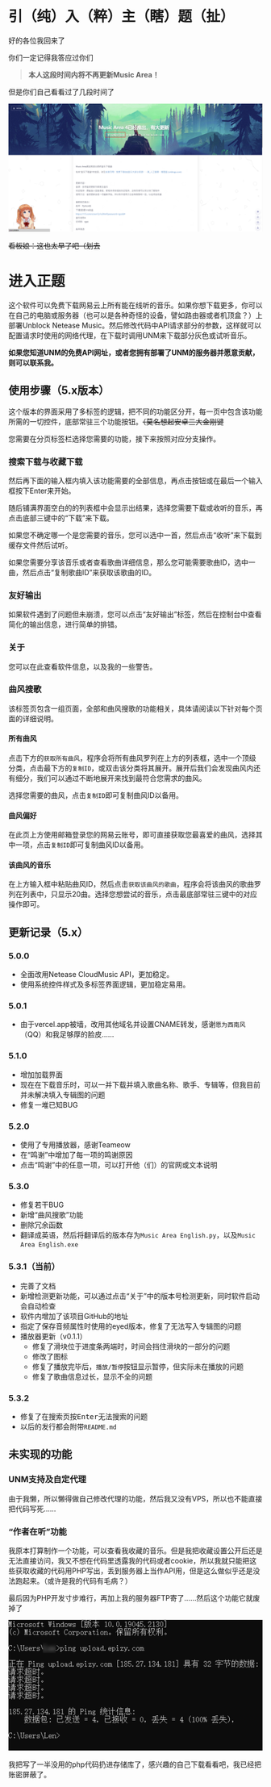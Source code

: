 # 引（纯）入（粹）主（瞎）题（扯）

好的各位我回来了

你们一定记得我答应过你们

> **本人这段时间内将不再更新Music Area！**

但是你们自己看看过了几段时间了

<img src="./readme_imgs/1.1.png" alt="20年发布上个版本的博客截图" style="zoom:50%;" />

~~看板娘：这也太早了吧（划去~~

# 进入正题

这个软件可以免费下载网易云上所有能在线听的音乐。如果你想下载更多，你可以在自己的电脑或服务器（也可以是各种奇怪的设备，譬如路由器或者机顶盒？）上部署Unblock Netease Music。然后修改代码中API请求部分的参数，这样就可以配置请求时使用的网络代理，在下载时调用UNM来下载部分灰色或试听音乐。

**如果您知道UNM的免费API网址，或者您拥有部署了UNM的服务器并愿意贡献，则可以联系我。**

## 使用步骤（5.x版本）

这个版本的界面采用了多标签的逻辑，把不同的功能区分开，每一页中包含该功能所需的一切控件，底部常驻三个功能按钮。~~（莫名想起安卓三大金刚键~~

您需要在分页标签栏选择您需要的功能，接下来按照对应分支操作。

### 搜索下载与收藏下载

然后再下面的输入框内填入该功能需要的全部信息，再点击按钮或在最后一个输入框按下Enter来开始。

随后铺满界面空白的的列表框中会显示出结果，选择您需要下载或收听的音乐，再点击底部三键中的“下载”来下载。

如果您不确定哪一个是您需要的音乐，您可以选中一首，然后点击“收听”来下载到缓存文件然后试听。

如果您需要分享该音乐或者查看歌曲详细信息，那么您可能需要歌曲ID，选中一曲，然后点击“复制歌曲ID”来获取该歌曲的ID。

### 友好输出

如果软件遇到了问题但未崩溃，您可以点击“友好输出”标签，然后在控制台中查看简化的输出信息，进行简单的排错。

### 关于

您可以在此查看软件信息，以及我的一些警告。

### 曲风搜歌

该标签页包含一组页面，全部和曲风搜歌的功能相关，具体请阅读以下针对每个页面的详细说明。

#### 所有曲风

点击下方的`获取所有曲风`，程序会将所有曲风罗列在上方的列表框，选中一个顶级分类，点击最下方的`复制ID`，或双击该分类将其展开。展开后我们会发现曲风内还有细分，我们可以通过不断地展开来找到最符合您需求的曲风。

选择您需要的曲风，点击`复制ID`即可复制曲风ID以备用。

#### 曲风偏好

在此页上方使用邮箱登录您的网易云账号，即可直接获取您最喜爱的曲风，选择其中一项，点击`复制ID`即可复制曲风ID以备用。

#### 该曲风的音乐

在上方输入框中粘贴曲风ID，然后点击`获取该曲风的歌曲`，程序会将该曲风的歌曲罗列在列表中，只显示20曲。选择您想尝试的音乐，点击最底部常驻三键中的对应操作即可。

## 更新记录（5.x）

### 5.0.0

- 全面改用Netease CloudMusic API，更加稳定。
- 使用系统控件样式及多标签界面逻辑，更加稳定易用。

### 5.0.1

- 由于vercel.app被墙，改用其他域名并设置CNAME转发，感谢`愿为西南风`（QQ）和我足够厚的脸皮……

### 5.1.0

- 增加加载界面
- 现在在下载音乐时，可以一并下载并填入歌曲名称、歌手、专辑等，但我目前并未解决填入专辑图的问题
- 修复一堆已知BUG

### 5.2.0

- 使用了专用播放器，感谢Teameow
- 在“鸣谢”中增加了每一项的鸣谢原因
- 点击“鸣谢”中的任意一项，可以打开他（们）的官网或文本说明

### 5.3.0

- 修复若干BUG
- 新增“曲风搜歌”功能
- 删除冗余函数
- 翻译成英语，然后将翻译后的版本存为`Music Area English.py`，以及`Music Area English.exe`

### 5.3.1（当前）

- 完善了文档
- 新增检测更新功能，可以通过点击“关于”中的版本号检测更新，同时软件启动会自动检查
- 软件内增加了该项目GitHub的地址
- 指定了保存音频属性时使用的eyed版本，修复了无法写入专辑图的问题
- 播放器更新（v0.1.1）
  - 修复了滑块位于进度条两端时，时间会挡住滑块的一部分的问题
  - 修改了图标
  - 修复了播放完毕后，`播放/暂停`按钮显示暂停，但实际未在播放的问题
  - 修复了歌曲信息过长，显示不全的问题

### 5.3.2

- 修复了在搜索页按<kbd>Enter</kbd>无法搜索的问题
- 以后的发行都会附带`README.md`

## 未实现的功能

### UNM支持及自定代理

由于我懒，所以懒得做自己修改代理的功能，然后我又没有VPS，所以也不能直接把代码写死……

### “作者在听”功能

我原本打算制作一个功能，可以查看我收藏的音乐。但是我把收藏设置公开后还是无法直接访问，我又不想在代码里透露我的代码或者cookie，所以我就只能把这些获取收藏的代码用PHP写出，丢到服务器上当作API用，但是这么做似乎还是没法跑起来。（或许是我的代码有毛病？）

最后因为PHP开发寸步难行，再加上我的服务器FTP寄了……然后这个功能它就废掉了

![证明我服务器FTP寄了的截图](./readme_imgs/2.3.2.png)

我把写了一半没用的php代码扔进存储库了，感兴趣的自己下载看看吧，我已经把账密屏蔽了。
